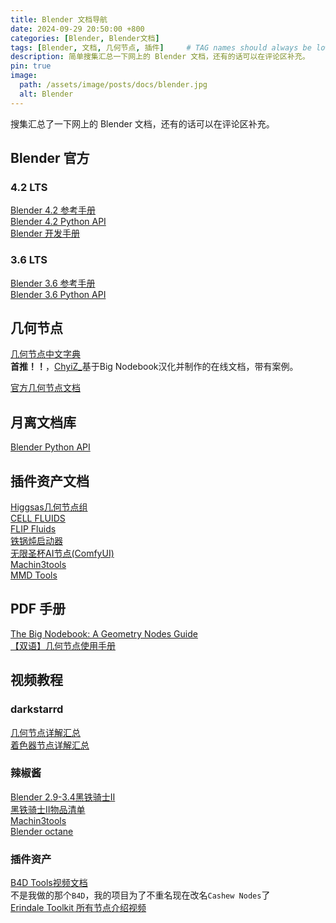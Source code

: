 ```yaml
---
title: Blender 文档导航
date: 2024-09-29 20:50:00 +800
categories: [Blender, Blender文档]
tags: [Blender, 文档, 几何节点, 插件]     # TAG names should always be lowercase
description: 简单搜集汇总一下网上的 Blender 文档，还有的话可以在评论区补充。
pin: true
image:
  path: /assets/image/posts/docs/blender.jpg
  alt: Blender
---
```


搜集汇总了一下网上的 Blender 文档，还有的话可以在评论区补充。
## Blender 官方
### 4.2 LTS
[Blender 4.2 参考手册](https://docs.blender.org/manual/zh-hans/4.2/)<br />
[Blender 4.2 Python API](https://docs.blender.org/api/4.2/)<br />
[Blender 开发手册](https://developer.blender.org/docs/)<br />
### 3.6 LTS
[Blender 3.6 参考手册](https://docs.blender.org/manual/zh-hans/3.6/)<br />
[Blender 3.6 Python API](https://docs.blender.org/api/3.6/)<br />

## 几何节点
[几何节点中文字典](https://blendercz.top/blender/blender)<br />
**首推！！**，[ChyiZ_](https://www.bilibili.com/video/BV1kixqePEWC/)基于Big Nodebook汉化并制作的在线文档，带有案例。<br />

[官方几何节点文档](https://docs.blender.org/manual/zh-hans/4.2/modeling/geometry_nodes/index.html)<br />

## 月离文档库
[Blender Python API](https://docs.yuelili.com/#/book/Blender/development)<br />

## 插件资产文档
[Higgsas几何节点组](https://higgsas-geo-nodes-manual.readthedocs.io/en/latest/)<br />
[CELL FLUIDS](https://docs.google.com/document/d/1YEuwZ4N0mQoboji6aOqVnUajATJYGoK0NfXYEOX5Y00/edit)<br />
[FLIP Fluids](https://github.com/rlguy/Blender-FLIP-Fluids/wiki)<br />
[铁锅炖启动器](https://shimo.im/docs/B1AwdxZewWhjwe3m/read)<br />
[无限圣杯AI节点(ComfyUI) ](https://shimo.im/docs/Ee32m0w80rfLp4A2/read)<br />
[Machin3tools](https://www.blendermagic.cn/#/article/5311ab7b-481b-11eb-95ed-0242ac110004)<br />
[MMD Tools](https://mmd-blender.fandom.com/wiki/MMD_Tools)<br />

## PDF 手册
[The Big Nodebook: A Geometry Nodes Guide](https://blenderco.cn/70532.html)<br />
[【双语】几何节点使用手册](https://blenderco.cn/96709.html)<br />

## 视频教程
### darkstarrd
[几何节点详解汇总](https://www.bilibili.com/video/BV1kv411T7dD/)<br />
[着色器节点详解汇总](https://www.bilibili.com/video/BV1hr4y1P7cN/)<br />

### 辣椒酱
[Blender 2.9-3.4黑铁骑士Ⅱ](https://www.bilibili.com/video/BV1zh411Y7LX/)<br />
[黑铁骑士Ⅱ物品清单](https://shimo.im/docs/ckYQ8xq6JhVtrGjh/read)<br />
[Machin3tools](https://www.bilibili.com/video/BV1qf4y1C7Ag/)<br />
[Blender octane](https://www.bilibili.com/video/BV1sV411o7wx/)<br />


### 插件资产
[B4D Tools视频文档](https://www.youtube.com/playlist?list=PL8iyOD866LeoeaJjQ1em5rrs_DjIc6-LI)<br />
不是我做的那个`B4D`，我的项目为了不重名现在改名`Cashew Nodes`了<br />
[Erindale Toolkit 所有节点介绍视频](https://www.youtube.com/watch?v=57FaqP_Q36w&t=1s)<br />


